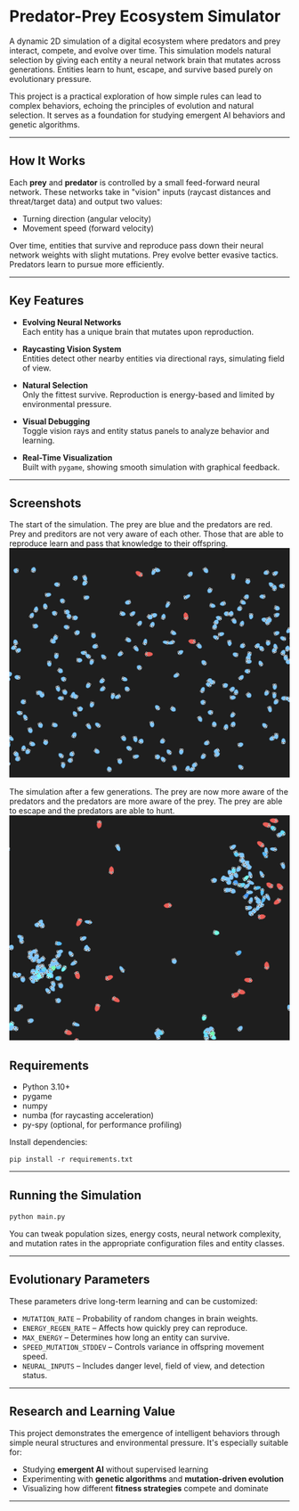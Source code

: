 # Predator-Prey Ecosystem Simulator

A dynamic 2D simulation of a digital ecosystem where predators and prey interact, compete, and evolve over time. This simulation models natural selection by giving each entity a neural network brain that mutates across generations. Entities learn to hunt, escape, and survive based purely on evolutionary pressure.

This project is a practical exploration of how simple rules can lead to complex behaviors, echoing the principles of evolution and natural selection. It serves as a foundation for studying emergent AI behaviors and genetic algorithms.

---

## How It Works

Each **prey** and **predator** is controlled by a small feed-forward neural network. These networks take in "vision" inputs (raycast distances and threat/target data) and output two values:

- Turning direction (angular velocity)
- Movement speed (forward velocity)

Over time, entities that survive and reproduce pass down their neural network weights with slight mutations. Prey evolve better evasive tactics. Predators learn to pursue more efficiently.

---

## Key Features

- **Evolving Neural Networks**  
  Each entity has a unique brain that mutates upon reproduction.

- **Raycasting Vision System**  
  Entities detect other nearby entities via directional rays, simulating field of view.

- **Natural Selection**  
  Only the fittest survive. Reproduction is energy-based and limited by environmental pressure.

- **Visual Debugging**  
  Toggle vision rays and entity status panels to analyze behavior and learning.

- **Real-Time Visualization**  
  Built with `pygame`, showing smooth simulation with graphical feedback.

---

## Screenshots

The start of the simulation. The prey are blue and the predators are red. Prey and preditors are not very aware of each other. Those that are able to reproduce learn and pass that knowledge to their offspring.
![Simulation Screenshot](assets/image1.png)

The simulation after a few generations. The prey are now more aware of the predators and the predators are more aware of the prey. The prey are able to escape and the predators are able to hunt.
![Simulation Screenshot](assets/image2.png)

## Requirements

- Python 3.10+
- pygame
- numpy
- numba (for raycasting acceleration)
- py-spy (optional, for performance profiling)

Install dependencies:

```
pip install -r requirements.txt
```

---

## Running the Simulation

```bash
python main.py
```

You can tweak population sizes, energy costs, neural network complexity, and mutation rates in the appropriate configuration files and entity classes.

---

## Evolutionary Parameters

These parameters drive long-term learning and can be customized:

- `MUTATION_RATE` – Probability of random changes in brain weights.
- `ENERGY_REGEN_RATE` – Affects how quickly prey can reproduce.
- `MAX_ENERGY` – Determines how long an entity can survive.
- `SPEED_MUTATION_STDDEV` – Controls variance in offspring movement speed.
- `NEURAL_INPUTS` – Includes danger level, field of view, and detection status.

---

## Research and Learning Value

This project demonstrates the emergence of intelligent behaviors through simple neural structures and environmental pressure. It's especially suitable for:

- Studying **emergent AI** without supervised learning
- Experimenting with **genetic algorithms** and **mutation-driven evolution**
- Visualizing how different **fitness strategies** compete and dominate

---
